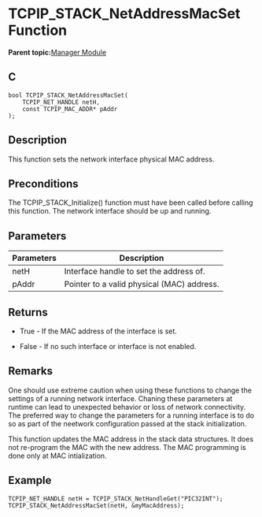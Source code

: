 # TCPIP\_STACK\_NetAddressMacSet Function

**Parent topic:**[Manager Module](GUID-B37C4F4C-DC2D-48D9-9909-AACBA987B57A.md)

## C

```
bool TCPIP_STACK_NetAddressMacSet(
    TCPIP_NET_HANDLE netH, 
    const TCPIP_MAC_ADDR* pAddr
);
```

## Description

This function sets the network interface physical MAC address.

## Preconditions

The TCPIP\_STACK\_Initialize\(\) function must have been called before calling this function. The network interface should be up and running.

## Parameters

|Parameters|Description|
|----------|-----------|
|netH|Interface handle to set the address of.|
|pAddr|Pointer to a valid physical \(MAC\) address.|

## Returns

-   True - If the MAC address of the interface is set.

-   False - If no such interface or interface is not enabled.


## Remarks

One should use extreme caution when using these functions to change the settings of a running network interface. Chaning these parameters at runtime can lead to unexpected behavior or loss of network connectivity. The preferred way to change the parameters for a running interface is to do so as part of the neetwork configuration passed at the stack initialization.

This function updates the MAC address in the stack data structures. It does not re-program the MAC with the new address. The MAC programming is done only at MAC intialization.

## Example

```
TCPIP_NET_HANDLE netH = TCPIP_STACK_NetHandleGet("PIC32INT");
TCPIP_STACK_NetAddressMacSet(netH, &myMacAddress);
```

